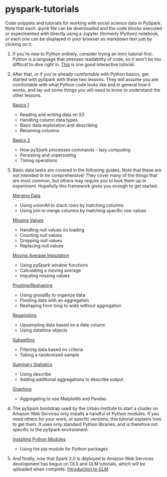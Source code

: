 # pyspark-tutorials
Code snippets and tutorials for working with social science data in PySpark.
Note that each .ipynb file can be downloaded and the code blocks executed or
experimented with directly using a Jupyter (formerly IPython) notebook, or
each one can be displayed in your browser as markdown text just by clicking on
it.

1. If you're new to Python entirely, consider trying an intro tutorial first. 
Python is a language that stresses readability of code, so it won't be too
difficult to dive right in.  [This](http://www.learnpython.org/en/Hello%2C_World%21 "Interactive Python Tutorial") is one good interactive tutorial.


2. After that, or if you're already comfortable with Python basics, get started
with pySpark with these two lessons.  They will assume you are comfortable with 
what Python code looks like and in general how it works, and lay out some things 
you will need to know to understand the other lessons.

   [Basics 1](/01_pyspark-basics-1.ipynb)
      * Reading and writing data on S3
      * Handling column data types
      * Basic data exploration and describing
      * Renaming columns
      
   [Basics 2](/02_pyspark-basics-2.ipynb)
      * How pySpark processes commands - lazy computing
      * Persisting and unpersisting
      * Timing operations

3. Basic data tasks are covered in the following guides.  Note that these are not
intended to be comprehensive!  They cover many of the things that are most
common, but others may require you to look them up or experiment.  Hopefully this 
framework gives you enough to get started.

   [Merging Data](/03_merging.ipynb)
      * Using unionAll to stack rows by matching columns
      * Using join to merge columns by matching specific row values
      
   [Missing Values](/04_missing-data.ipynb)
      * Handling null values on loading
      * Counting null values
      * Dropping null values
      * Replacing null values
      
   [Moving Average Imputation](/05_moving-average-imputation.ipynb)
      * Using pySpark window functions
      * Calculating a moving average
      * Imputing missing values
   
   [Pivoting/Reshaping](/06_pivoting.ipynb)
      * Using groupBy to organize data
      * Pivoting data with an aggregation
      * Reshaping from long to wide without aggregation
   
   [Resampling](/07_resampling.ipynb)
      * Upsampling data based on a date column
      * Using datetime objects      
   
   [Subsetting](/08_subsetting.ipynb)
      * Filtering data based on criteria
      * Taking a randomized sample
   
   [Summary Statistics](/09_summary-statistics.ipynb)
      * Using describe
      * Adding additional aggregations to describe output
   
   [Graphing](/10_graphing.ipynb)
      * Aggregating to use Matplotlib and Pandas
   
4. The pySpark bootstrap used by the Urban Institute to start a cluster on Amazon
Web Services only installs a handful of Python modules.  If you need others for your
work, or specfic versions, this tutorial explains how to get them.  It uses only 
standard Python libraries, and is therefore not specific to the pySpark environment:

   [Installing Python Modules](/11_installing-python-modules.ipynb)
      * Using the pip module for Python packages

5. And finally, now that Spark 2.0 is deployed to Amazon Web Services development has
begun on OLS and GLM tutorials, which will be uploaded when complete.
   [Introduction to GLM](/12_GLM.ipynb)
